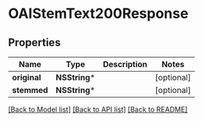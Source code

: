 # OAIStemText200Response

## Properties
Name | Type | Description | Notes
------------ | ------------- | ------------- | -------------
**original** | **NSString*** |  | [optional] 
**stemmed** | **NSString*** |  | [optional] 

[[Back to Model list]](../README.md#documentation-for-models) [[Back to API list]](../README.md#documentation-for-api-endpoints) [[Back to README]](../README.md)


